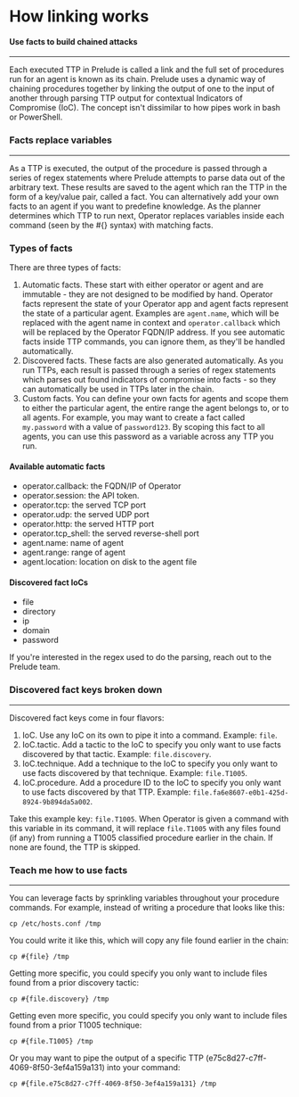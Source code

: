 
# How linking works

#### Use facts to build chained attacks

---

Each executed TTP in Prelude is called a link and the full set of procedures run for an agent is known as its
chain. Prelude uses a dynamic way of chaining procedures together by linking the output of one to the input
of another through parsing TTP output for contextual Indicators of Compromise (IoC). The concept isn't dissimilar to
how pipes work in bash or PowerShell.

### Facts replace variables

---

As a TTP is executed, the output of the procedure is passed through a series of regex statements
where Prelude attempts to parse data out of the arbitrary text. These results are saved to the agent
which ran the TTP in the form of a key/value pair, called a fact. You can alternatively add your own facts to
an agent if you want to predefine knowledge. As the planner determines which TTP to run next, Operator replaces
variables inside each command (seen by the #{} syntax) with matching facts.

### Types of facts

There are three types of facts:

1. Automatic facts. These start with either operator or agent and are immutable - they are not designed to be modified
by hand. Operator facts represent the state of your Operator app and agent facts represent the state of a particular 
agent. Examples are ```agent.name```, which will be replaced with the agent name in context and ```operator.callback```
which will be replaced by the Operator FQDN/IP address. If you see automatic facts inside TTP commands, you can ignore
them, as they'll be handled automatically. 
2. Discovered facts. These facts are also generated automatically. As you run TTPs, each result is passed through a
series of regex statements which parses out found indicators of compromise into facts - so they can
automatically be used in TTPs later in the chain.
3. Custom facts. You can define your own facts for agents and scope them to either the particular agent, the entire 
range the agent belongs to, or to all agents. For example, you may want to create a fact called ```my.password```
with a value of ```password123```. By scoping this fact to all agents, you can use this password as a variable across
any TTP you run.

#### Available automatic facts

- operator.callback: the FQDN/IP of Operator
- operator.session: the API token.
- operator.tcp: the served TCP port
- operator.udp: the served UDP port
- operator.http: the served HTTP port
- operator.tcp_shell: the served reverse-shell port
- agent.name: name of agent
- agent.range: range of agent
- agent.location: location on disk to the agent file

#### Discovered fact IoCs

- file
- directory
- ip
- domain
- password

If you're interested in the regex used to do the parsing, reach out to the Prelude team.

### Discovered fact keys broken down

---

Discovered fact keys come in four flavors:

1. IoC. Use any IoC on its own to pipe it into a command. Example: ```file```.
2. IoC.tactic. Add a tactic to the IoC to specify you only want to use facts discovered by that tactic. Example: ```file.discovery```.
3. IoC.technique. Add a technique to the IoC to specify you only want to use facts discovered by that technique. Example: ```file.T1005```.
4. IoC.procedure. Add a procedure ID to the IoC to specify you only want to use facts discovered by that TTP. Example: ```file.fa6e8607-e0b1-425d-8924-9b894da5a002```.

Take this example key: ```file.T1005```. When Operator is given a command with this variable in its command, it will 
replace ```file.T1005``` with any files found (if any) from running a T1005 classified procedure earlier in the chain.
If none are found, the TTP is skipped.

### Teach me how to use facts

---

You can leverage facts by sprinkling variables throughout your procedure commands. For example, instead of
writing a procedure that looks like this:
```shell
cp /etc/hosts.conf /tmp
```

You could write it like this, which will copy any file found earlier in the chain:
```shell
cp #{file} /tmp
```

Getting more specific, you could specify you only want to include files found from a prior discovery tactic:
```shell
cp #{file.discovery} /tmp
```

Getting even more specific, you could specify you only want to include files found from a prior T1005 technique:
```shell
cp #{file.T1005} /tmp
```

Or you may want to pipe the output of a specific TTP (e75c8d27-c7ff-4069-8f50-3ef4a159a131) into your command:
```shell
cp #{file.e75c8d27-c7ff-4069-8f50-3ef4a159a131} /tmp
```